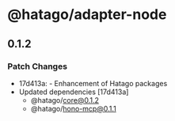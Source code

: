 # @hatago/adapter-node

## 0.1.2

### Patch Changes

- 17d413a: - Enhancement of Hatago packages
- Updated dependencies [17d413a]
  - @hatago/core@0.1.2
  - @hatago/hono-mcp@0.1.1
